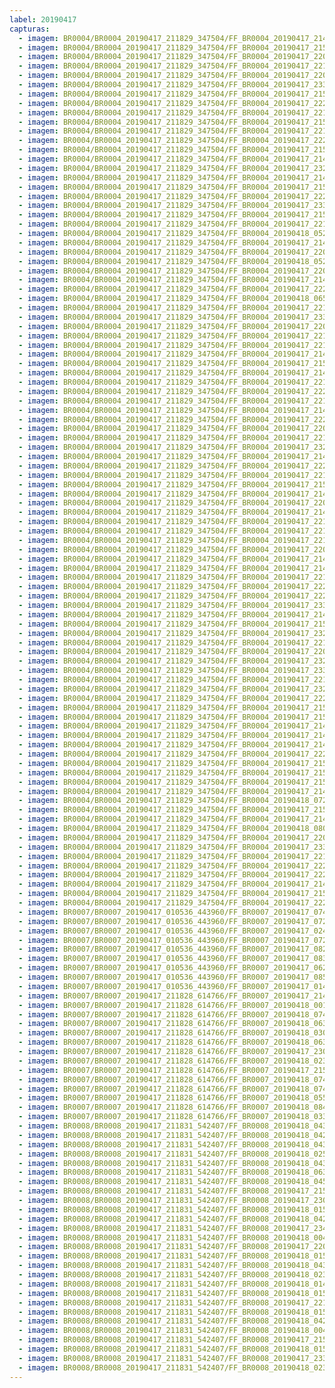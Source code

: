 ```yaml
---
label: 20190417
capturas:
  - imagem: BR0004/BR0004_20190417_211829_347504/FF_BR0004_20190417_214634_113_0029440.fits_maxpixel.jpg
  - imagem: BR0004/BR0004_20190417_211829_347504/FF_BR0004_20190417_215258_018_0036352.fits_maxpixel.jpg
  - imagem: BR0004/BR0004_20190417_211829_347504/FF_BR0004_20190417_220203_108_0046336.fits_maxpixel.jpg
  - imagem: BR0004/BR0004_20190417_211829_347504/FF_BR0004_20190417_221847_418_0063744.fits_maxpixel.jpg
  - imagem: BR0004/BR0004_20190417_211829_347504/FF_BR0004_20190417_220319_014_0047616.fits_maxpixel.jpg
  - imagem: BR0004/BR0004_20190417_211829_347504/FF_BR0004_20190417_233313_578_0097024.fits_maxpixel.jpg
  - imagem: BR0004/BR0004_20190417_211829_347504/FF_BR0004_20190417_215745_686_0041472.fits_maxpixel.jpg
  - imagem: BR0004/BR0004_20190417_211829_347504/FF_BR0004_20190417_222354_154_0068864.fits_maxpixel.jpg
  - imagem: BR0004/BR0004_20190417_211829_347504/FF_BR0004_20190417_221633_709_0061440.fits_maxpixel.jpg
  - imagem: BR0004/BR0004_20190417_211829_347504/FF_BR0004_20190417_215056_937_0034048.fits_maxpixel.jpg
  - imagem: BR0004/BR0004_20190417_211829_347504/FF_BR0004_20190417_221621_028_0061184.fits_maxpixel.jpg
  - imagem: BR0004/BR0004_20190417_211829_347504/FF_BR0004_20190417_222734_737_0072960.fits_maxpixel.jpg
  - imagem: BR0004/BR0004_20190417_211829_347504/FF_BR0004_20190417_215107_843_0034304.fits_maxpixel.jpg
  - imagem: BR0004/BR0004_20190417_211829_347504/FF_BR0004_20190417_214457_075_0027648.fits_maxpixel.jpg
  - imagem: BR0004/BR0004_20190417_211829_347504/FF_BR0004_20190417_232813_838_0091136.fits_maxpixel.jpg
  - imagem: BR0004/BR0004_20190417_211829_347504/FF_BR0004_20190417_214855_019_0032000.fits_maxpixel.jpg
  - imagem: BR0004/BR0004_20190417_211829_347504/FF_BR0004_20190417_215202_888_0035328.fits_maxpixel.jpg
  - imagem: BR0004/BR0004_20190417_211829_347504/FF_BR0004_20190417_222251_397_0067840.fits_maxpixel.jpg
  - imagem: BR0004/BR0004_20190417_211829_347504/FF_BR0004_20190417_233253_167_0096512.fits_maxpixel.jpg
  - imagem: BR0004/BR0004_20190417_211829_347504/FF_BR0004_20190417_215851_673_0042752.fits_maxpixel.jpg
  - imagem: BR0004/BR0004_20190417_211829_347504/FF_BR0004_20190417_221051_051_0055296.fits_maxpixel.jpg
  - imagem: BR0004/BR0004_20190417_211829_347504/FF_BR0004_20190418_052716_045_0468480.fits_maxpixel.jpg
  - imagem: BR0004/BR0004_20190417_211829_347504/FF_BR0004_20190417_214342_412_0026112.fits_maxpixel.jpg
  - imagem: BR0004/BR0004_20190417_211829_347504/FF_BR0004_20190417_220417_745_0048640.fits_maxpixel.jpg
  - imagem: BR0004/BR0004_20190417_211829_347504/FF_BR0004_20190418_052702_933_0468224.fits_maxpixel.jpg
  - imagem: BR0004/BR0004_20190417_211829_347504/FF_BR0004_20190417_220405_864_0048384.fits_maxpixel.jpg
  - imagem: BR0004/BR0004_20190417_211829_347504/FF_BR0004_20190417_214529_997_0028160.fits_maxpixel.jpg
  - imagem: BR0004/BR0004_20190417_211829_347504/FF_BR0004_20190417_222426_495_0069632.fits_maxpixel.jpg
  - imagem: BR0004/BR0004_20190417_211829_347504/FF_BR0004_20190418_065125_549_0534528.fits_maxpixel.jpg
  - imagem: BR0004/BR0004_20190417_211829_347504/FF_BR0004_20190417_221317_269_0058112.fits_maxpixel.jpg
  - imagem: BR0004/BR0004_20190417_211829_347504/FF_BR0004_20190417_233519_788_0099328.fits_maxpixel.jpg
  - imagem: BR0004/BR0004_20190417_211829_347504/FF_BR0004_20190417_220119_414_0045568.fits_maxpixel.jpg
  - imagem: BR0004/BR0004_20190417_211829_347504/FF_BR0004_20190417_221338_727_0058368.fits_maxpixel.jpg
  - imagem: BR0004/BR0004_20190417_211829_347504/FF_BR0004_20190417_221610_609_0060928.fits_maxpixel.jpg
  - imagem: BR0004/BR0004_20190417_211829_347504/FF_BR0004_20190417_214833_575_0031488.fits_maxpixel.jpg
  - imagem: BR0004/BR0004_20190417_211829_347504/FF_BR0004_20190417_215118_858_0034560.fits_maxpixel.jpg
  - imagem: BR0004/BR0004_20190417_211829_347504/FF_BR0004_20190417_214132_275_0023808.fits_maxpixel.jpg
  - imagem: BR0004/BR0004_20190417_211829_347504/FF_BR0004_20190417_221918_207_0064256.fits_maxpixel.jpg
  - imagem: BR0004/BR0004_20190417_211829_347504/FF_BR0004_20190417_222416_123_0069376.fits_maxpixel.jpg
  - imagem: BR0004/BR0004_20190417_211829_347504/FF_BR0004_20190417_221537_857_0060416.fits_maxpixel.jpg
  - imagem: BR0004/BR0004_20190417_211829_347504/FF_BR0004_20190417_214611_927_0028928.fits_maxpixel.jpg
  - imagem: BR0004/BR0004_20190417_211829_347504/FF_BR0004_20190417_222446_977_0069888.fits_maxpixel.jpg
  - imagem: BR0004/BR0004_20190417_211829_347504/FF_BR0004_20190417_220308_630_0047360.fits_maxpixel.jpg
  - imagem: BR0004/BR0004_20190417_211829_347504/FF_BR0004_20190417_221225_747_0057088.fits_maxpixel.jpg
  - imagem: BR0004/BR0004_20190417_211829_347504/FF_BR0004_20190417_232905_466_0092160.fits_maxpixel.jpg
  - imagem: BR0004/BR0004_20190417_211829_347504/FF_BR0004_20190417_214228_005_0024832.fits_maxpixel.jpg
  - imagem: BR0004/BR0004_20190417_211829_347504/FF_BR0004_20190417_222456_772_0070144.fits_maxpixel.jpg
  - imagem: BR0004/BR0004_20190417_211829_347504/FF_BR0004_20190417_221411_899_0058880.fits_maxpixel.jpg
  - imagem: BR0004/BR0004_20190417_211829_347504/FF_BR0004_20190417_215152_259_0035072.fits_maxpixel.jpg
  - imagem: BR0004/BR0004_20190417_211829_347504/FF_BR0004_20190417_214540_557_0028416.fits_maxpixel.jpg
  - imagem: BR0004/BR0004_20190417_211829_347504/FF_BR0004_20190417_220332_780_0047872.fits_maxpixel.jpg
  - imagem: BR0004/BR0004_20190417_211829_347504/FF_BR0004_20190417_214739_710_0030464.fits_maxpixel.jpg
  - imagem: BR0004/BR0004_20190417_211829_347504/FF_BR0004_20190417_221938_240_0064768.fits_maxpixel.jpg
  - imagem: BR0004/BR0004_20190417_211829_347504/FF_BR0004_20190417_221349_613_0058624.fits_maxpixel.jpg
  - imagem: BR0004/BR0004_20190417_211829_347504/FF_BR0004_20190417_221928_213_0064512.fits_maxpixel.jpg
  - imagem: BR0004/BR0004_20190417_211829_347504/FF_BR0004_20190417_220005_723_0044032.fits_maxpixel.jpg
  - imagem: BR0004/BR0004_20190417_211829_347504/FF_BR0004_20190417_214844_656_0031744.fits_maxpixel.jpg
  - imagem: BR0004/BR0004_20190417_211829_347504/FF_BR0004_20190417_214750_966_0030720.fits_maxpixel.jpg
  - imagem: BR0004/BR0004_20190417_211829_347504/FF_BR0004_20190417_221715_863_0062208.fits_maxpixel.jpg
  - imagem: BR0004/BR0004_20190417_211829_347504/FF_BR0004_20190417_222050_024_0066048.fits_maxpixel.jpg
  - imagem: BR0004/BR0004_20190417_211829_347504/FF_BR0004_20190417_222708_333_0072448.fits_maxpixel.jpg
  - imagem: BR0004/BR0004_20190417_211829_347504/FF_BR0004_20190417_233303_158_0096768.fits_maxpixel.jpg
  - imagem: BR0004/BR0004_20190417_211829_347504/FF_BR0004_20190417_214217_383_0024576.fits_maxpixel.jpg
  - imagem: BR0004/BR0004_20190417_211829_347504/FF_BR0004_20190417_215023_912_0033536.fits_maxpixel.jpg
  - imagem: BR0004/BR0004_20190417_211829_347504/FF_BR0004_20190417_232844_566_0091904.fits_maxpixel.jpg
  - imagem: BR0004/BR0004_20190417_211829_347504/FF_BR0004_20190417_221246_566_0057344.fits_maxpixel.jpg
  - imagem: BR0004/BR0004_20190417_211829_347504/FF_BR0004_20190417_220343_820_0048128.fits_maxpixel.jpg
  - imagem: BR0004/BR0004_20190417_211829_347504/FF_BR0004_20190417_232834_102_0091648.fits_maxpixel.jpg
  - imagem: BR0004/BR0004_20190417_211829_347504/FF_BR0004_20190417_233509_024_0099072.fits_maxpixel.jpg
  - imagem: BR0004/BR0004_20190417_211829_347504/FF_BR0004_20190417_221549_845_0060672.fits_maxpixel.jpg
  - imagem: BR0004/BR0004_20190417_211829_347504/FF_BR0004_20190417_232823_811_0091392.fits_maxpixel.jpg
  - imagem: BR0004/BR0004_20190417_211829_347504/FF_BR0004_20190417_222029_649_0065792.fits_maxpixel.jpg
  - imagem: BR0004/BR0004_20190417_211829_347504/FF_BR0004_20190417_215129_696_0034816.fits_maxpixel.jpg
  - imagem: BR0004/BR0004_20190417_211829_347504/FF_BR0004_20190417_215034_886_0033792.fits_maxpixel.jpg
  - imagem: BR0004/BR0004_20190417_211829_347504/FF_BR0004_20190417_214204_087_0024320.fits_maxpixel.jpg
  - imagem: BR0004/BR0004_20190417_211829_347504/FF_BR0004_20190417_214801_512_0030976.fits_maxpixel.jpg
  - imagem: BR0004/BR0004_20190417_211829_347504/FF_BR0004_20190417_214822_882_0031232.fits_maxpixel.jpg
  - imagem: BR0004/BR0004_20190417_211829_347504/FF_BR0004_20190417_222507_062_0070400.fits_maxpixel.jpg
  - imagem: BR0004/BR0004_20190417_211829_347504/FF_BR0004_20190417_215236_081_0035840.fits_maxpixel.jpg
  - imagem: BR0004/BR0004_20190417_211829_347504/FF_BR0004_20190417_215012_823_0033280.fits_maxpixel.jpg
  - imagem: BR0004/BR0004_20190417_211829_347504/FF_BR0004_20190417_215214_156_0035584.fits_maxpixel.jpg
  - imagem: BR0004/BR0004_20190417_211829_347504/FF_BR0004_20190417_214623_722_0029184.fits_maxpixel.jpg
  - imagem: BR0004/BR0004_20190417_211829_347504/FF_BR0004_20190418_072418_766_0569856.fits_maxpixel.jpg
  - imagem: BR0004/BR0004_20190417_211829_347504/FF_BR0004_20190417_215901_816_0043008.fits_maxpixel.jpg
  - imagem: BR0004/BR0004_20190417_211829_347504/FF_BR0004_20190417_214939_277_0032768.fits_maxpixel.jpg
  - imagem: BR0004/BR0004_20190417_211829_347504/FF_BR0004_20190418_080308_490_0611072.fits_maxpixel.jpg
  - imagem: BR0004/BR0004_20190417_211829_347504/FF_BR0004_20190417_220508_123_0049408.fits_maxpixel.jpg
  - imagem: BR0004/BR0004_20190417_211829_347504/FF_BR0004_20190417_233323_654_0097280.fits_maxpixel.jpg
  - imagem: BR0004/BR0004_20190417_211829_347504/FF_BR0004_20190417_221644_640_0061696.fits_maxpixel.jpg
  - imagem: BR0004/BR0004_20190417_211829_347504/FF_BR0004_20190417_222100_207_0066304.fits_maxpixel.jpg
  - imagem: BR0004/BR0004_20190417_211829_347504/FF_BR0004_20190417_222135_405_0066816.fits_maxpixel.jpg
  - imagem: BR0004/BR0004_20190417_211829_347504/FF_BR0004_20190417_214950_754_0033024.fits_maxpixel.jpg
  - imagem: BR0004/BR0004_20190417_211829_347504/FF_BR0004_20190417_215724_102_0041216.fits_maxpixel.jpg
  - imagem: BR0004/BR0004_20190417_211829_347504/FF_BR0004_20190417_222745_132_0073216.fits_maxpixel.jpg
  - imagem: BR0007/BR0007_20190417_010536_443960/FF_BR0007_20190417_074928_730_0410368.fits_maxpixel.jpg
  - imagem: BR0007/BR0007_20190417_010536_443960/FF_BR0007_20190417_072745_441_0388096.fits_maxpixel.jpg
  - imagem: BR0007/BR0007_20190417_010536_443960/FF_BR0007_20190417_024305_211_0097792.fits_maxpixel.jpg
  - imagem: BR0007/BR0007_20190417_010536_443960/FF_BR0007_20190417_072235_601_0382976.fits_maxpixel.jpg
  - imagem: BR0007/BR0007_20190417_010536_443960/FF_BR0007_20190417_082442_697_0446208.fits_maxpixel.jpg
  - imagem: BR0007/BR0007_20190417_010536_443960/FF_BR0007_20190417_083001_301_0451584.fits_maxpixel.jpg
  - imagem: BR0007/BR0007_20190417_010536_443960/FF_BR0007_20190417_062601_813_0325888.fits_maxpixel.jpg
  - imagem: BR0007/BR0007_20190417_010536_443960/FF_BR0007_20190417_085048_630_0472832.fits_maxpixel.jpg
  - imagem: BR0007/BR0007_20190417_010536_443960/FF_BR0007_20190417_014011_586_0034560.fits_maxpixel.jpg
  - imagem: BR0007/BR0007_20190417_211828_614766/FF_BR0007_20190417_214558_809_0027648.fits_maxpixel.jpg
  - imagem: BR0007/BR0007_20190417_211828_614766/FF_BR0007_20190418_001620_097_0182784.fits_maxpixel.jpg
  - imagem: BR0007/BR0007_20190417_211828_614766/FF_BR0007_20190418_074335_839_0634880.fits_maxpixel.jpg
  - imagem: BR0007/BR0007_20190417_211828_614766/FF_BR0007_20190418_063024_798_0560896.fits_maxpixel.jpg
  - imagem: BR0007/BR0007_20190417_211828_614766/FF_BR0007_20190418_030030_293_0349184.fits_maxpixel.jpg
  - imagem: BR0007/BR0007_20190417_211828_614766/FF_BR0007_20190418_063354_654_0564480.fits_maxpixel.jpg
  - imagem: BR0007/BR0007_20190417_211828_614766/FF_BR0007_20190417_230609_912_0110848.fits_maxpixel.jpg
  - imagem: BR0007/BR0007_20190417_211828_614766/FF_BR0007_20190418_023349_703_0322304.fits_maxpixel.jpg
  - imagem: BR0007/BR0007_20190417_211828_614766/FF_BR0007_20190417_215827_303_0040448.fits_maxpixel.jpg
  - imagem: BR0007/BR0007_20190417_211828_614766/FF_BR0007_20190418_074320_878_0634624.fits_maxpixel.jpg
  - imagem: BR0007/BR0007_20190417_211828_614766/FF_BR0007_20190418_074305_855_0634368.fits_maxpixel.jpg
  - imagem: BR0007/BR0007_20190417_211828_614766/FF_BR0007_20190418_055431_923_0524288.fits_maxpixel.jpg
  - imagem: BR0007/BR0007_20190417_211828_614766/FF_BR0007_20190418_084857_241_0700416.fits_maxpixel.jpg
  - imagem: BR0007/BR0007_20190417_211828_614766/FF_BR0007_20190418_033252_987_0382208.fits_maxpixel.jpg
  - imagem: BR0008/BR0008_20190417_211831_542407/FF_BR0008_20190418_043018_888_0428800.fits_maxpixel.jpg
  - imagem: BR0008/BR0008_20190417_211831_542407/FF_BR0008_20190418_042520_085_0424192.fits_maxpixel.jpg
  - imagem: BR0008/BR0008_20190417_211831_542407/FF_BR0008_20190418_043905_203_0437504.fits_maxpixel.jpg
  - imagem: BR0008/BR0008_20190417_211831_542407/FF_BR0008_20190418_025901_060_0339712.fits_maxpixel.jpg
  - imagem: BR0008/BR0008_20190417_211831_542407/FF_BR0008_20190418_043849_135_0437248.fits_maxpixel.jpg
  - imagem: BR0008/BR0008_20190417_211831_542407/FF_BR0008_20190418_063345_743_0551936.fits_maxpixel.jpg
  - imagem: BR0008/BR0008_20190417_211831_542407/FF_BR0008_20190418_045726_234_0455936.fits_maxpixel.jpg
  - imagem: BR0008/BR0008_20190417_211831_542407/FF_BR0008_20190417_215008_822_0027648.fits_maxpixel.jpg
  - imagem: BR0008/BR0008_20190417_211831_542407/FF_BR0008_20190417_230116_372_0098304.fits_maxpixel.jpg
  - imagem: BR0008/BR0008_20190417_211831_542407/FF_BR0008_20190418_015955_409_0279808.fits_maxpixel.jpg
  - imagem: BR0008/BR0008_20190417_211831_542407/FF_BR0008_20190418_042441_586_0423680.fits_maxpixel.jpg
  - imagem: BR0008/BR0008_20190417_211831_542407/FF_BR0008_20190417_234229_299_0139776.fits_maxpixel.jpg
  - imagem: BR0008/BR0008_20190417_211831_542407/FF_BR0008_20190418_004058_390_0198656.fits_maxpixel.jpg
  - imagem: BR0008/BR0008_20190417_211831_542407/FF_BR0008_20190417_220517_629_0042240.fits_maxpixel.jpg
  - imagem: BR0008/BR0008_20190417_211831_542407/FF_BR0008_20190418_015647_593_0276480.fits_maxpixel.jpg
  - imagem: BR0008/BR0008_20190417_211831_542407/FF_BR0008_20190418_043053_507_0429312.fits_maxpixel.jpg
  - imagem: BR0008/BR0008_20190417_211831_542407/FF_BR0008_20190418_023344_649_0313856.fits_maxpixel.jpg
  - imagem: BR0008/BR0008_20190417_211831_542407/FF_BR0008_20190418_014955_745_0269312.fits_maxpixel.jpg
  - imagem: BR0008/BR0008_20190417_211831_542407/FF_BR0008_20190418_015156_350_0271360.fits_maxpixel.jpg
  - imagem: BR0008/BR0008_20190417_211831_542407/FF_BR0008_20190417_221221_821_0049152.fits_maxpixel.jpg
  - imagem: BR0008/BR0008_20190417_211831_542407/FF_BR0008_20190418_015800_111_0277760.fits_maxpixel.jpg
  - imagem: BR0008/BR0008_20190417_211831_542407/FF_BR0008_20190418_042501_448_0423936.fits_maxpixel.jpg
  - imagem: BR0008/BR0008_20190417_211831_542407/FF_BR0008_20190418_004042_673_0198400.fits_maxpixel.jpg
  - imagem: BR0008/BR0008_20190417_211831_542407/FF_BR0008_20190417_215829_327_0035584.fits_maxpixel.jpg
  - imagem: BR0008/BR0008_20190417_211831_542407/FF_BR0008_20190418_015125_840_0270848.fits_maxpixel.jpg
  - imagem: BR0008/BR0008_20190417_211831_542407/FF_BR0008_20190417_233030_807_0127488.fits_maxpixel.jpg
  - imagem: BR0008/BR0008_20190417_211831_542407/FF_BR0008_20190418_023358_149_0314112.fits_maxpixel.jpg
---
```

